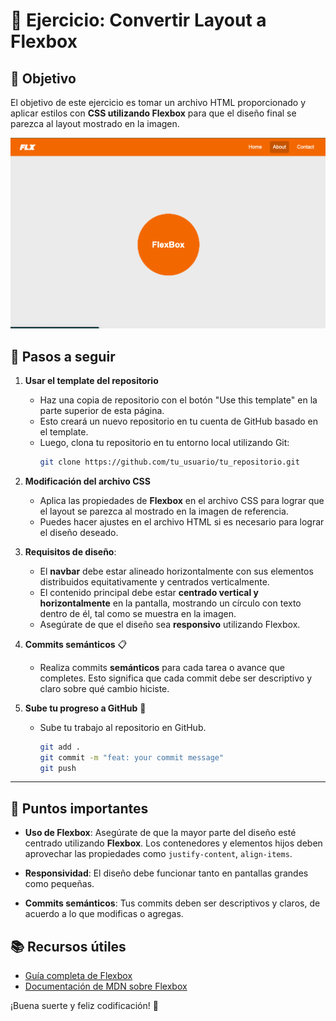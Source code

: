 # 🌟 Ejercicio: Convertir Layout a Flexbox

## 🎯 Objetivo

El objetivo de este ejercicio es tomar un archivo HTML proporcionado y aplicar estilos con **CSS utilizando Flexbox** para que el diseño final se parezca al layout mostrado en la imagen.

![Referencia](readme-img/image.png)

## 🚀 Pasos a seguir

1. **Usar el template del repositorio**

   - Haz una copia de repositorio con el botón "Use this template" en la parte superior de esta página.
   - Esto creará un nuevo repositorio en tu cuenta de GitHub basado en el template.
   - Luego, clona tu repositorio en tu entorno local utilizando Git:
     ```bash
     git clone https://github.com/tu_usuario/tu_repositorio.git
     ```

2. **Modificación del archivo CSS**

   - Aplica las propiedades de **Flexbox** en el archivo CSS para lograr que el layout se parezca al mostrado en la imagen de referencia.
   - Puedes hacer ajustes en el archivo HTML si es necesario para lograr el diseño deseado.

3. **Requisitos de diseño**:

   - El **navbar** debe estar alineado horizontalmente con sus elementos distribuidos equitativamente y centrados verticalmente.
   - El contenido principal debe estar **centrado vertical y horizontalmente** en la pantalla, mostrando un círculo con texto dentro de él, tal como se muestra en la imagen.
   - Asegúrate de que el diseño sea **responsivo** utilizando Flexbox.

4. **Commits semánticos** 📋

   - Realiza commits **semánticos** para cada tarea o avance que completes. Esto significa que cada commit debe ser descriptivo y claro sobre qué cambio hiciste.

5. **Sube tu progreso a GitHub** 🚀

   - Sube tu trabajo al repositorio en GitHub.
     ```bash
     git add .
     git commit -m "feat: your commit message"
     git push
     ```

---

## 🔑 Puntos importantes

- **Uso de Flexbox**: Asegúrate de que la mayor parte del diseño esté centrado utilizando **Flexbox**. Los contenedores y elementos hijos deben aprovechar las propiedades como `justify-content`, `align-items`.
- **Responsividad**: El diseño debe funcionar tanto en pantallas grandes como pequeñas.

- **Commits semánticos**: Tus commits deben ser descriptivos y claros, de acuerdo a lo que modificas o agregas.

## 📚 Recursos útiles

- [Guía completa de Flexbox](https://css-tricks.com/snippets/css/a-guide-to-flexbox/)
- [Documentación de MDN sobre Flexbox](https://developer.mozilla.org/es/docs/Web/CSS/CSS_Flexible_Box_Layout/Basic_Concepts_of_Flexbox)

¡Buena suerte y feliz codificación! 🚀
